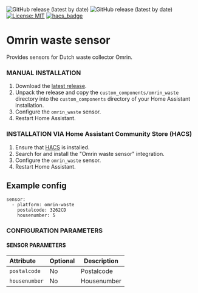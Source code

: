 ![GitHub release (latest by date)](https://img.shields.io/github/v/release/Jordi1990/homeassistant-omrin-waste-sensor)
![GitHub release (latest by date)](https://img.shields.io/github/v/release/Jordi1990/homeassistant-omrin-waste-sensor?include_prereleases)
[![License: MIT](https://img.shields.io/badge/License-MIT-yellow.svg)](https://opensource.org/licenses/MIT)
[![hacs_badge](https://img.shields.io/badge/HACS-Default-orange.svg)](https://github.com/custom-components/hacs)

# Omrin waste sensor

Provides sensors for Dutch waste collector Omrin.


### MANUAL INSTALLATION
1. Download the
   [latest release](https://github.com/Jordi1990/homeassistant-omrin-waste-sensor/releases/latest).
2. Unpack the release and copy the `custom_components/omrin_waste` directory
   into the `custom_components` directory of your Home Assistant
   installation.
3. Configure the `omrin_waste` sensor.
4. Restart Home Assistant.

### INSTALLATION VIA Home Assistant Community Store (HACS)
1. Ensure that [HACS](https://hacs.xyz/) is installed.
2. Search for and install the "Omrin waste sensor" integration.
3. Configure the `omrin_waste` sensor.
4. Restart Home Assistant.

## Example config

```Configuration.yaml:
sensor:
  - platform: omrin-waste
    postalcode: 3262CD
    housenumber: 5
```

### CONFIGURATION PARAMETERS
#### SENSOR PARAMETERS
|Attribute |Optional|Description
|:----------|----------|------------
| `postalcode` | No | Postalcode
| `housenumber` | No | Housenumber